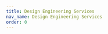 ```yaml
---
title: Design Engineering Services
nav_name: Design Engineering Services
order: 0
---
```


<text-image image="/images/services/design-engineering-services/des-1.png">
<template v-slot:left>

## We turn big ideas into the next big thing through 
# "Knowing"

At PCDworks we realize that innovation isn't
just about having great ideas. It's about reducing risk, proving concepts 
and executing them.

To guide you at this crucial stage, we employ a winning approach to product
development, which is iterative and multi-step. This includes gaining knowledge
through research, conceptualization, feasibility assessment, establishing design
requirements, preliminary design, testing,  detailed design, prototyping, prototype te production planning,
production, and finally testing again. 

No doubt, the best way to test a theory is to see it in action. That's why we're
committed to getting physical fast.

</template>
</text-image>

<image-text image="/images/services/design-engineering-services/des-2.png">
<template v-slot:right>

## Experience the fast and
# The curious

With a fully outfitted prototype lab just steps away from our brainstorming
facilities, and an extraordinary team of curious-minded product design
experts, we can help you design and build just about anything you dream up.
We also offer a wide suite of digital tools to proof and test designs,
including finite element analysis (FEA), multi-physics analysis, and
analytical and mathematical modeling.

So, whether you need a look-alike model, a test apparatus, or a fully
functional design, we can help you go from ideation to functioning prototype
in record time.

</template>
</image-text>